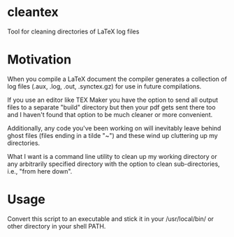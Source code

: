 # cleantex
Tool for cleaning directories of LaTeX log files


# Motivation
When you compile a LaTeX document the compiler generates a collection of log files (.aux, .log, .out, .synctex.gz) for use in future compilations. 

If you use an editor like TEX Maker you have the option to send all output files to a separate "build" directory but then your pdf gets sent there too and I haven't found that option to be much cleaner or more convenient.

Additionally, any code you've been working on will inevitably leave behind ghost files (files ending in a tilde "~") and these wind up cluttering up my directories.

What I want is a command line utility to clean up my working directory or any arbitrarily specified directory with the option to clean sub-directories, i.e., "from here down".


# Usage
Convert this script to an executable and stick it in your /usr/local/bin/ or other directory in your shell PATH.
